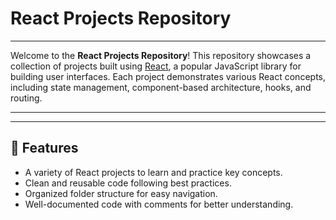 # React Projects Repository
---

Welcome to the **React Projects Repository**! This repository showcases a collection of projects built using [React](https://reactjs.org/), a popular JavaScript library for building user interfaces. Each project demonstrates various React concepts, including state management, component-based architecture, hooks, and routing.

---
---

## 🚀 Features
- A variety of React projects to learn and practice key concepts.
- Clean and reusable code following best practices.
- Organized folder structure for easy navigation.
- Well-documented code with comments for better understanding.

